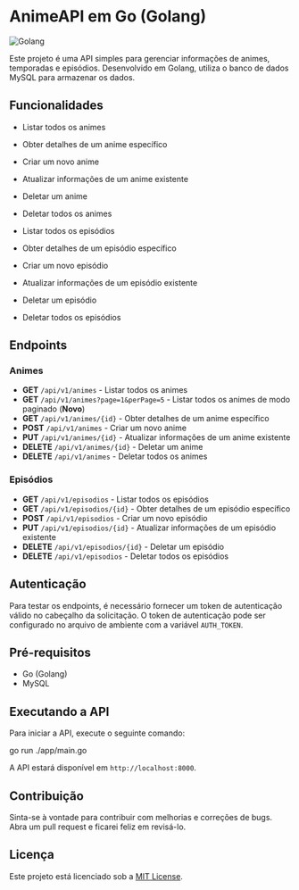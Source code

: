 # AnimeAPI em Go (Golang)

![Golang](https://media1.giphy.com/media/en4M5qpoxaOyUcDmYU/200w.webp?cid=ecf05e47l291nbrx71kziekjpx4kvv94k4yehjl7gkqpml3o&ep=v1_gifs_search&rid=200w.webp&ct=g)

Este projeto é uma API simples para gerenciar informações de animes, temporadas e episódios. Desenvolvido em Golang, utiliza o banco de dados MySQL para armazenar os dados.

## Funcionalidades

- Listar todos os animes
- Obter detalhes de um anime específico
- Criar um novo anime
- Atualizar informações de um anime existente
- Deletar um anime
- Deletar todos os animes

- Listar todos os episódios
- Obter detalhes de um episódio específico
- Criar um novo episódio
- Atualizar informações de um episódio existente
- Deletar um episódio
- Deletar todos os episódios

## Endpoints

### Animes

- **GET** `/api/v1/animes` - Listar todos os animes
- **GET** `/api/v1/animes?page=1&perPage=5` - Listar todos os animes de modo paginado (**Novo**)
- **GET** `/api/v1/animes/{id}` - Obter detalhes de um anime específico
- **POST** `/api/v1/animes` - Criar um novo anime
- **PUT** `/api/v1/animes/{id}` - Atualizar informações de um anime existente
- **DELETE** `/api/v1/animes/{id}` - Deletar um anime
- **DELETE** `/api/v1/animes` - Deletar todos os animes

### Episódios

- **GET** `/api/v1/episodios` - Listar todos os episódios
- **GET** `/api/v1/episodios/{id}` - Obter detalhes de um episódio específico
- **POST** `/api/v1/episodios` - Criar um novo episódio
- **PUT** `/api/v1/episodios/{id}` - Atualizar informações de um episódio existente
- **DELETE** `/api/v1/episodios/{id}` - Deletar um episódio
- **DELETE** `/api/v1/episodios` - Deletar todos os episódios

## Autenticação

Para testar os endpoints, é necessário fornecer um token de autenticação válido no cabeçalho da solicitação. O token de autenticação pode ser configurado no arquivo de ambiente com a variável `AUTH_TOKEN`.

## Pré-requisitos

- Go (Golang)
- MySQL

## Executando a API

Para iniciar a API, execute o seguinte comando:

go run ./app/main.go

A API estará disponível em `http://localhost:8000`.

## Contribuição

Sinta-se à vontade para contribuir com melhorias e correções de bugs. Abra um pull request e ficarei feliz em revisá-lo.

## Licença

Este projeto está licenciado sob a [MIT License](LICENSE).
